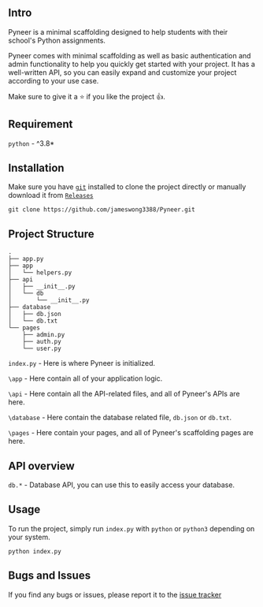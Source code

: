 ## Intro
Pyneer is a minimal scaffolding designed to help students with their school's Python assignments. 

Pyneer comes with minimal scaffolding as well as basic authentication and admin functionality to help you quickly get started with your project. It has a well-written API, so you can easily expand and customize your project according to your use case.

Make sure to give it a ⭐ if you like the project 👍.

## Requirement
`python` - ^3.8*

## Installation
Make sure you have [`git`](https://git-scm.com/downloads) installed to clone the project directly or manually download it from [`Releases`](https://github.com/jameswong3388/Pyneer/releases)
```
git clone https://github.com/jameswong3388/Pyneer.git
```

## Project Structure
```
.
├── app.py
├── app
│   └── helpers.py
├── api
│   ├── __init__.py
│   └── db
│       └── __init__.py
├── database
│   ├── db.json
│   └── db.txt
└── pages
    ├── admin.py
    ├── auth.py
    └── user.py
```

`index.py` - Here is where Pyneer is initialized.

`\app` - Here contain all of your application logic.

`\api` - Here contain all the API-related files, and all of Pyneer's APIs are here.

`\database` - Here contain the database related file, `db.json` or `db.txt`.

`\pages` - Here contain your pages, and all of Pyneer's scaffolding pages are here.


## API overview
`db.*` - Database API, you can use this to easily access your database.

## Usage
To run the project, simply run `index.py` with `python` or `python3` depending on your system.
```
python index.py
```


## Bugs and Issues
If you find any bugs or issues, please report it to the [issue tracker](https://github.com/jameswong3388/Pyneer/issues)
